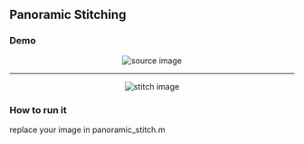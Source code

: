 ## Panoramic Stitching


### Demo
<div align="center">
  <img src="https://github.com/liziniu/cvpr_2018_spring/blob/master/Panoramic%20Stitching/img/source.png" title="source image">
</div>

-----
<div align="center">
  <img src="https://github.com/liziniu/cvpr_2018_spring/blob/master/Panoramic%20Stitching/img/stitch.png" title="stitch image">
</div>


### How to run it

replace your image in panoramic_stitch.m
